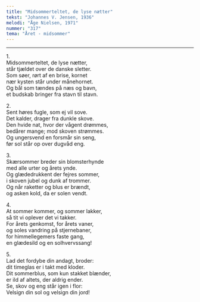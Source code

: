 ```yaml
---
title: "Midsommerteltet, de lyse nætter"
tekst: "Johannes V. Jensen, 1936"
melodi: "Åge Nielsen, 1971"
nummer: "317"
tema: "Året - midsommer"
---
```


***

1.<br>
Midsommerteltet, de lyse nætter,<br>
står tjældet over de danske sletter.<br>
Som søer, rørt af en brise, kornet<br>
nær kysten står under månehornet.<br>
Og bål som tændes på næs og bavn,<br>
et budskab bringer fra stavn til stavn.<br>

2.<br>
Sent høres fugle, som ej vil sove.<br>
Det kalder, drager fra dunkle skove.<br>
Den hvide nat, hvor der vågent drømmes,<br>
bedårer mange; mod skoven strømmes.<br>
Og ungersvend en forsmår sin seng,<br>
før sol står op over dugvåd eng.<br>

3.<br>
Skærsommer breder sin blomsterhynde<br>
med alle urter og årets ynde.<br>
Og glædedrukkent der fejres sommer,<br>
i skoven jubel og dunk af trommer.<br>
Og når raketter og blus er brændt,<br>
og asken kold, da er solen vendt.<br>

4.<br>
At sommer kommer, og sommer lakker,<br>
så tit vi oplever det vi takker.<br>
For årets genkomst, for årets vaner,<br>
og soles vandring på stjernebaner,<br>
for himmellegemers faste gang,<br>
en glædesild og en solhvervssang!<br>

5.<br>
Lad det fordybe din andagt, broder:<br>
dit timeglas er i takt med kloder.<br>
Dit sommerblus, som kun stakket blænder,<br>
er ild af altets, der aldrig ender.<br>
Se, skov og eng står igen i flor:<br>
Velsign din sol og velsign din jord!<br>
